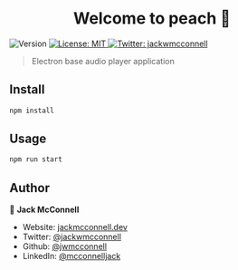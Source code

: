 <h1 align="center">Welcome to peach 👋</h1>
<p>
  <img alt="Version" src="https://img.shields.io/badge/version-1.0.0-blue.svg?cacheSeconds=2592000" />
  <a href="#" target="_blank">
    <img alt="License: MIT" src="https://img.shields.io/badge/License-MIT-yellow.svg" />
  </a>
  <a href="https://twitter.com/jackwmcconnell" target="_blank">
    <img alt="Twitter: jackwmcconnell" src="https://img.shields.io/twitter/follow/jackwmcconnell.svg?style=social" />
  </a>
</p>

> Electron base audio player application

## Install

```sh
npm install
```

## Usage

```sh
npm run start
```

## Author

👤 **Jack McConnell**

* Website: [jackmcconnell.dev](www.jackmcconnell.dev)
* Twitter: [@jackwmcconnell](https://twitter.com/jackwmcconnell)
* Github: [@jwmcconnell](https://github.com/jwmcconnell)
* LinkedIn: [@mcconnelljack](https://linkedin.com/in/mcconnelljack)
